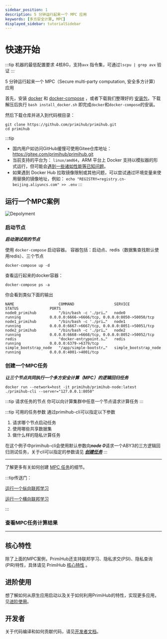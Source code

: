 ```yaml
---
sidebar_position: 1
description: 5 分钟运行起来一个 MPC 应用
keywords: [多方安全计算, MPC]
displayed_sidebar: tutorialSidebar
---
```


# 快速开始

:::tip
机器的最低配置要求 4核8G，支持`avx` 指令集，可通过`lscpu | grep avx` 验证
:::

5 分钟运行起来一个 MPC（Secure multi-party computation, 安全多方计算）应用

首先，安装 [docker](https://docs.docker.com/install/overview/) 和 [docker-compose](https://docs.docker.com/compose/install/) ，或者下载我们整理好的 [安装包](https://primihub.oss-cn-beijing.aliyuncs.com/dev/docker20.10.tar.gz)，下载解压后执行 `bash install_docker.sh` 即完成`docker`和`docker-compose`的安装。


然后下载仓库并进入到代码根目录：

```shell
git clone https://github.com/primihub/primihub.git
cd primihub
```

:::tip
* 国内用户如访问GitHub缓慢可使用Gitee仓库地址：https://gitee.com/primihub/primihub.git
* 当前支持的平台为： `linux/amd64`，ARM 平台上 Docker 支持以模拟器的形式运行，但可能会[遇到一些诸如性能等已知问题](https://docs.docker.com/desktop/mac/apple-silicon/#known-issues)。
* 如果遇到 Docker Hub 拉取镜像限制或其他问题，可以尝试通过环境变量来使用替换的镜像地址，例如： `echo "REGISTRY=registry.cn-beijing.aliyuncs.com" >> .env`
:::

## 运行一个MPC案例

![Depolyment](./tutorial-depolyment.jpg)

### 启动节点

***启动测试用的节点***

使用 `docker-compose` 启动容器。
容器包括：启动点、redis（数据集查找默认使用redis）、三个节点

```shell
docker-compose up -d
```

查看运行起来的docker容器：

```shell
docker-compose ps -a
```

你会看到类似下面的输出

```shell
NAME                    COMMAND                  SERVICE                 STATUS              PORTS
node0_primihub          "/bin/bash -c './pri…"   node0                   running             0.0.0.0:6666->6666/tcp, 0.0.0.0:8050->50050/tcp
node1_primihub          "/bin/bash -c './pri…"   node1                   running             0.0.0.0:6667->6667/tcp, 0.0.0.0:8051->50051/tcp
node2_primihub          "/bin/bash -c './pri…"   node2                   running             0.0.0.0:6668->6668/tcp, 0.0.0.0:8052->50052/tcp
redis                   "docker-entrypoint.s…"   redis                   running             0.0.0.0:6379->6379/tcp
simple_bootstrap_node   "/app/simple-bootstr…"   simple_bootstrap_node   running             0.0.0.0:4001->4001/tcp
```

### 创建一个MPC任务

***让三个节点共同执行一个多方安全计算（MPC）的逻辑回归任务***

```shell
docker run --network=host -it primihub/primihub-node:latest ./primihub-cli --server="127.0.0.1:8050"
```

:::tip 请求任务的节点
  你可以向计算集群中任意一个节点请求计算任务
:::

:::tip 可用的任务参数
通过primihub-cli可以指定以下参数

 1. 请求哪个节点启动任务
 2. 使用哪些共享数据集
 3. 做什么样的隐私计算任务

在这个例子中primihub-cli会使用默认参数向***node 0***请求一个ABY3的三方逻辑回归测试任务，关于cli可以指定的参数请见 ***[创建任务](../docs/advance-usage/create-tasks/cli-params)***
:::

---

了解更多有关如何创建 [MPC 任务](../docs/advance-usage/create-tasks/mpc-task)的细节。

:::tip传送门：

[运行一个纵向联邦学习](../docs/advance-usage/fedreated-learning/hetero-xgb/)

[运行一个横向联邦学习](../docs/advance-usage/fedreated-learning/homo-lr/)

:::

### 查看MPC任务计算结果

-------

## 核心特性

除了上面的MPC案例，PrimiHub还支持联邦学习、隐私求交(PSI)、隐私查询(PIR)特性，具体请见 PrimiHub [核心特性](../docs/core-concept/model) 。

## 进阶使用

想了解如何从原生应用启动以及关于如何利用PrimiHub的特性，实现更多应用，见[进阶使用](../docs/advance-usage/start-nodes)。

## 开发者

关于代码编译和如何贡献代码，请见[开发者文档](../docs/developer-docs/build)。

